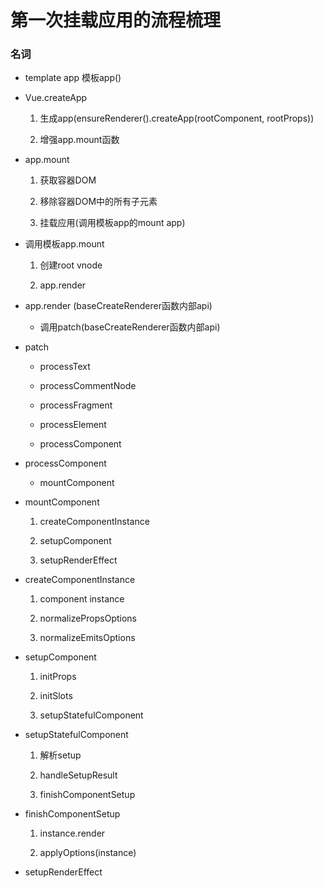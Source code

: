 # 第一次挂载应用的流程梳理

### 名词

- template app 模板app()




- Vue.createApp

  1. 生成app(ensureRenderer().createApp(rootComponent, rootProps))

  2. 增强app.mount函数

- app.mount

  1. 获取容器DOM

  2. 移除容器DOM中的所有子元素

  3. 挂载应用(调用模板app的mount app)

- 调用模板app.mount

  1. 创建root vnode

  2. app.render

- app.render (baseCreateRenderer函数内部api)

  - 调用patch(baseCreateRenderer函数内部api)

- patch

  - processText

  - processCommentNode

  - processFragment

  - processElement

  - processComponent

- processComponent

  - mountComponent

- mountComponent

  1. createComponentInstance

  2. setupComponent

  3. setupRenderEffect

- createComponentInstance

  1. component instance

  2. normalizePropsOptions 

  3. normalizeEmitsOptions

- setupComponent

  1. initProps

  2. initSlots

  2. setupStatefulComponent

- setupStatefulComponent

  1. 解析setup

  2. handleSetupResult

  3. finishComponentSetup

- finishComponentSetup

  1. instance.render

  2. applyOptions(instance)

- setupRenderEffect